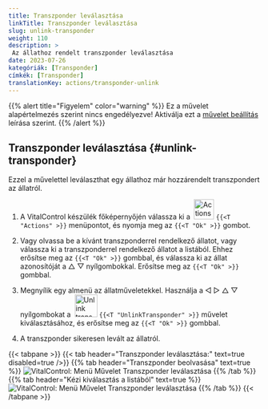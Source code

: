 ```yaml
---
title: Transzponder leválasztása
linkTitle: Transzponder leválasztása
slug: unlink-transponder
weight: 110
description: >
 Az állathoz rendelt transzponder leválasztása
date: 2023-07-26
kategóriák: [Transponder]
címkék: [Transponder]
translationKey: actions/transponder-unlink
---
```

{{% alert title="Figyelem" color="warning" %}}
Ez a művelet alapértelmezés szerint nincs engedélyezve! Aktiválja ezt a [művelet beállítás](../setting/) leírása szerint.
{{% /alert %}}

## Transzponder leválasztása {#unlink-transponder}

Ezzel a művelettel leválaszthat egy állathoz már hozzárendelt transzpondert az állatról.

1. A VitalControl készülék főképernyőjén válassza ki a &nbsp;<img src="/icons/actions.svg" width="40" align="bottom" alt="Actions" /> `{{<T "Actions" >}}` menüpontot, és nyomja meg az `{{<T "Ok" >}}` gombot.

2. Vagy olvassa be a kívánt transzponderrel rendelkező állatot, vagy válassza ki a transzponderrel rendelkező állatot a listából. Ehhez erősítse meg az `{{<T "Ok" >}}` gombbal, és válassza ki az állat azonosítóját a △ ▽ nyílgombokkal. Erősítse meg az `{{<T "Ok" >}}` gombbal.

3. Megnyílik egy almenü az állatműveletekkel. Használja a ◁ ▷ △ ▽ nyílgombokat a &nbsp;<img src="/icons/actions/unlink-transponder.svg" width="45" align="bottom" alt="Unlink transponder" /> `{{<T "UnlinkTransponder" >}}` művelet kiválasztásához, és erősítse meg az `{{<T "Ok" >}}` gombbal.

4. A transzponder sikeresen levált az állatról.

{{< tabpane >}}
{{< tab header="Transzponder leválasztása:" text=true disabled=true />}}
{{% tab header="Transzponder beolvasása" text=true %}}
![VitalControl: Menü Művelet Transzponder leválasztása](../images/unlinktransponder-scan.png "Transzponder leválasztása")
{{% /tab %}}
{{% tab header="Kézi kiválasztás a listából" text=true %}}
![VitalControl: Menü Művelet Transzponder leválasztása](../images/unlinktransponder.png "Transzponder leválasztása")
{{% /tab %}}
{{< /tabpane >}}
